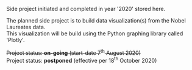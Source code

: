 Side project initiated and completed in year '2020' stored here.

The planned side project is to build data visualization(s) from the Nobel Laureates data. <br>
This visualization will be build using the Python graphing library called 'Plotly'. <br>

~~Project status: **on-going** (start-date 7<sup>th</sup> August 2020) <br>~~
Project status: **postponed** (effective per 18<sup>th</sup> October 2020) <br>
